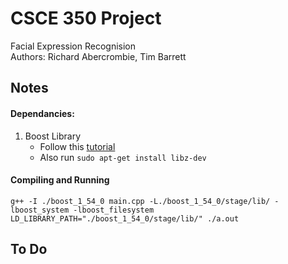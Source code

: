 <h1>CSCE 350 Project</h1>
<p>
Facial Expression Recognision<Br/>
Authors: Richard Abercrombie, Tim Barrett
</p>
<h2>Notes</h2>

<h4>Dependancies:</h4>
<ol>
    <li>Boost Library 
        <ul>
            <li>Follow this <a href='http://particlephysicsandcode.wordpress.com/2013/03/11/installing-boost-1-52-ubuntu-12-04-fedora/'>tutorial</a></li>
            <li>Also run <code>sudo apt-get install libz-dev</code></li>
        </ul>
    </li>
</ol>

<h4>Compiling and Running</h4>
<p>
    <code>g++ -I ./boost_1_54_0 main.cpp -L./boost_1_54_0/stage/lib/ -lboost_system -lboost_filesystem</code> <br/>
    <code>LD_LIBRARY_PATH="./boost_1_54_0/stage/lib/" ./a.out </code>
</p>

<h2>To Do</h2>


